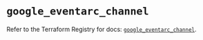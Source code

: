 # `google_eventarc_channel`

Refer to the Terraform Registry for docs: [`google_eventarc_channel`](https://registry.terraform.io/providers/hashicorp/google/6.27.0/docs/resources/eventarc_channel).
